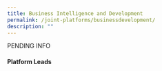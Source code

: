```yaml
---
title: Business Intelligence and Development
permalink: /joint-platforms/businessdevelopment/
description: ""
---
```


PENDING INFO

#### Platform Leads
#### 
